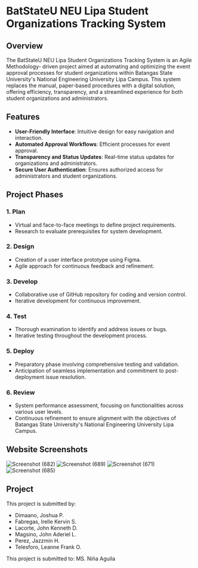 # BatStateU NEU Lipa Student Organizations Tracking System

## Overview

The BatStateU NEU Lipa Student Organizations Tracking System is an Agile Methodology-
driven project aimed at automating and optimizing the event approval processes for student
organizations within Batangas State University&#39;s National Engineering University Lipa Campus.
This system replaces the manual, paper-based procedures with a digital solution, offering
efficiency, transparency, and a streamlined experience for both student organizations and
administrators.

## Features

- **User-Friendly Interface**: Intuitive design for easy navigation and interaction.
- **Automated Approval Workflows**: Efficient processes for event approval.
- **Transparency and Status Updates**: Real-time status updates for organizations and
administrators.
- **Secure User Authentication**: Ensures authorized access for administrators and student
organizations.

## Project Phases

### 1. Plan
- Virtual and face-to-face meetings to define project requirements.
- Research to evaluate prerequisites for system development.

### 2. Design
- Creation of a user interface prototype using Figma.
- Agile approach for continuous feedback and refinement.

### 3. Develop
- Collaborative use of GitHub repository for coding and version control.
- Iterative development for continuous improvement.

### 4. Test
- Thorough examination to identify and address issues or bugs.
- Iterative testing throughout the development process.

### 5. Deploy
- Preparatory phase involving comprehensive testing and validation.
- Anticipation of seamless implementation and commitment to post-deployment issue resolution.

### 6. Review
- System performance assessment, focusing on functionalities across various user levels.
- Continuous refinement to ensure alignment with the objectives of Batangas State University&#39;s
National Engineering University Lipa Campus.

## Website Screenshots
![Screenshot (682)](https://github.com/super-smile/SIA--Final-Project/assets/121793229/94ffa201-9462-480c-9554-ae6025e2e77a)
![Screenshot (689)](https://github.com/super-smile/SIA--Final-Project/assets/121793229/d0c90299-72d2-4f6c-9a65-dbcb9136f745)
![Screenshot (671)](https://github.com/super-smile/SIA--Final-Project/assets/121793229/53925233-ef16-42cd-8753-bad6ceb3df89)
![Screenshot (685)](https://github.com/super-smile/SIA--Final-Project/assets/121793229/b1a77e59-c0f2-4caf-aa9f-a84d58b976ef)

## Project

This project is submitted by:
- Dimaano, Joshua P.
- Fabregas, Irelle Kervin S.
- Lacorte, John Kenneth D.
- Magsino, John Aderiel L.
- Perez, Jazzmin H.
- Telesforo, Leanne Frank O.

This project is submitted to: MS. Niña Aguila
